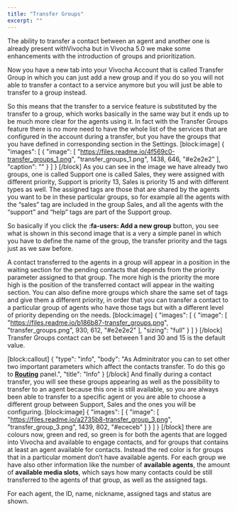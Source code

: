 ```yaml
---
title: "Transfer Groups"
excerpt: ""
---
```

The ability to transfer a contact between an agent and another one is already present withVivocha but in Vivocha 5.0 we make some enhancements with the introduction of groups and prioritization.

Now you have a new tab into your Vivocha Account that is called Transfer Group in which you can just add a new group and if you do so you will not able to transfer a contact to a service anymore but you will just be able to transfer to a group instead.

So this means that the transfer to a service feature is substituted by the transfer to a group, which works basically in the same way but it ends up to be much more clear for the agents using it.
In fact with the Transfer Groups feature there is no more need to have the whole list of the services that are configured in the account during a transfer, but you have the groups that you have defined in corresponding section in the Settings.
[block:image]
{
  "images": [
    {
      "image": [
        "https://files.readme.io/4f569c0-transfer_groups_1.png",
        "transfer_groups_1.png",
        1438,
        646,
        "#e2e2e2"
      ],
      "caption": ""
    }
  ]
}
[/block]
As you can see in the image we have already two groups, one is called Support one is called Sales, they were assigned with different priority, Support is priority 13, Sales is priority 15 and with different types as well. The assigned tags are those that are shared by the agents you want to be in these particular groups, so for example all the agents with the “sales” tag are included in the group Sales, and all the agents with the “support” and “help” tags are part of the Support group.

So basically if you click the **:fa-users: Add a new group** button, you see what is shown in this second image that is a very a simple panel in which you have to define the name of the group, the transfer priority and the tags just as we saw before.

A contact transferred to the agents in a group will appear in a position in the waiting section for the pending contacts that depends from the priority parameter assigned to that group. The more high is the priority the more high is the position of the transferred contact will appear in the waiting section.
You can also define more groups which share the same set of tags and give them a different priority, in order that you can transfer a contact to a particular group of agents who have those tags but with a different level of priority depending on the needs.
[block:image]
{
  "images": [
    {
      "image": [
        "https://files.readme.io/b186b87-transfer_groups.png",
        "transfer_groups.png",
        930,
        612,
        "#e2e2e2"
      ],
      "sizing": "full"
    }
  ]
}
[/block]
Transfer Groups contact can be set between 1 and 30 and 15 is the default value. 

[block:callout]
{
  "type": "info",
  "body": "As Adminitrator you can to set other two important parameters which affect the contacts transfer. To do this go to **[Routing](doc:routing-config#section-transfer)** panel.",
  "title": "Info"
}
[/block]
And finally during a contact transfer, you will see these groups appearing as well as the possibility to transfer to an agent because this one is still available, so you are always been able to transfer to a specific agent or you are able to choose a different group between Support, Sales and the ones you will be configuring.
[block:image]
{
  "images": [
    {
      "image": [
        "https://files.readme.io/a2735b8-transfer_group_3.png",
        "transfer_group_3.png",
        1439,
        802,
        "#ececeb"
      ]
    }
  ]
}
[/block]
there are colours now, green and red, so green is for both the agents that are logged into Vivocha and available to engage contacts, and for groups that contains at least an agent available for contacts. Instead the red color is for groups that in a particular moment don’t have available agents. For each group we have also other information like the number of **available agents**, the amount of **available media slots**, which says how many contacts could be still transferred to the agents of that group, as well as the assigned tags.

For each agent, the ID, name, nickname, assigned tags and status are shown.